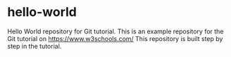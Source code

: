 # hello-world
Hello World repository for Git tutorial. This is an example repository for the Git tutorial on https://www.w3schools.com/ 
This repository is built step by step in the tutorial.
